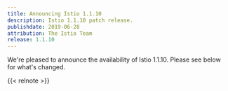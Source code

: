 ```yaml
---
title: Announcing Istio 1.1.10
description: Istio 1.1.10 patch release.
publishdate: 2019-06-28
attribution: The Istio Team
release: 1.1.10
---
```


We're pleased to announce the availability of Istio 1.1.10. Please see below for what's changed.

{{< relnote >}}
